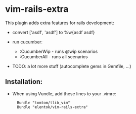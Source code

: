 vim-rails-extra
===============

This plugin adds extra features for rails development:

* convert ['asdf', 'asdf'] to %w{asdf asdf}
* run cucumber:
  
  * :CucumberWip - runs @wip scenarios
  * :CucumberAll - runs all scenarios

* TODO: a lot more stuff (autocomplete gems in Gemfile, ...)

Installation:
-------------

* When using Vundle, add these lines to your .vimrc:


        Bundle "tomtom/tlib_vim"
        Bundle "elentok/vim-rails-extra"

